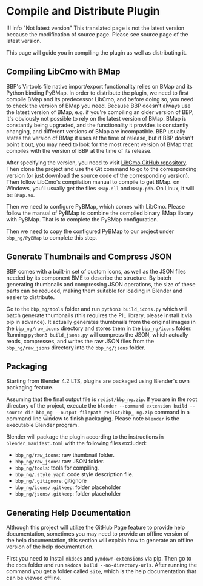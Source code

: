 # Compile and Distribute Plugin

!!! info "Not latest version"
    This translated page is not the latest version because the modification of source page. Please see source page of the latest version.

This page will guide you in compiling the plugin as well as distributing it.

## Compiling LibCmo with BMap

BBP's Virtools file native import/export functionality relies on BMap and its Python binding PyBMap. In order to distribute the plugin, we need to first compile BMap and its predecessor LibCmo, and before doing so, you need to check the version of BMap you need. Because BBP doesn't always use the latest version of BMap, e.g. if you're compiling an older version of BBP, it's obviously not possible to rely on the latest version of BMap. BMap is constantly being upgraded, and the functionality it provides is constantly changing, and different versions of BMap are incompatible. BBP usually states the version of BMap it uses at the time of release, but if BBP doesn't point it out, you may need to look for the most recent version of BMap that compiles with the version of BBP at the time of its release.

After specifying the version, you need to visit [LibCmo GitHub repository](https://github.com/yyc12345/libcmo21). Then clone the project and use the Git command to go to the corresponding version (or just download the source code of the corresponding version). Then follow LibCmo's compilation manual to compile to get BMap. on Windows, you'll usually get the files `BMap.dll` and `BMap.pdb`. On Linux, it will be `BMap.so`.

Then we need to configure PyBMap, which comes with LibCmo. Please follow the manual of PyBMap to combine the compiled binary BMap library with PyBMap. That is to complete the PyBMap configuration.

Then we need to copy the configured PyBMap to our project under `bbp_ng/PyBMap` to complete this step.

## Generate Thumbnails and Compress JSON

BBP comes with a built-in set of custom icons, as well as the JSON files needed by its component BME to describe the structure. By batch generating thumbnails and compressing JSON operations, the size of these parts can be reduced, making them suitable for loading in Blender and easier to distribute.

Go to the `bbp_ng/tools` folder and run `python3 build_icons.py` which will batch generate thumbnails (this requires the PIL library, please install it via pip in advance). It actually generates thumbnails from the original images in the `bbp_ng/raw_icons` directory and stores them in the `bbp_ng/icons` folder. Running `python3 build_jsons.py` will compress the JSON, which actually reads, compresses, and writes the raw JSON files from the `bbp_ng/raw_jsons` directory into the `bbp_ng/jsons` folder.

## Packaging

Starting from Blender 4.2 LTS, plugins are packaged using Blender's own packaging feature.

Assuming that the final output file is `redist/bbp_ng.zip`. If you are in the root directory of the project, execute the `blender --command extension build --source-dir bbp_ng --output-filepath redist/bbp_ ng.zip` command in a command line window to finish packaging. Please note `blender` is the executable Blender program.

Blender will package the plugin according to the instructions in `blender_manifest.toml` with the following files excluded:

* `bbp_ng/raw_icons`: raw thumbnail folder.
* `bbp_ng/raw_jsons`: raw JSON folder.
* `bbp_ng/tools`: tools for compiling.
* `bbp_ng/.style.yapf`: code style description file.
* `bbp_ng/.gitignore`: gitignore
* `bbp_ng/icons/.gitkeep`: folder placeholder
* `bbp_ng/jsons/.gitkeep`: folder placeholder

## Generating Help Documentation

Although this project will utilize the GitHub Page feature to provide help documentation, sometimes you may need to provide an offline version of the help documentation, this section will explain how to generate an offline version of the help documentation.

First you need to install `mkdocs` and `pymdown-extensions` via pip. Then go to the `docs` folder and run `mkdocs build --no-directory-urls`. After running the command you get a folder called `site`, which is the help documentation that can be viewed offline.

